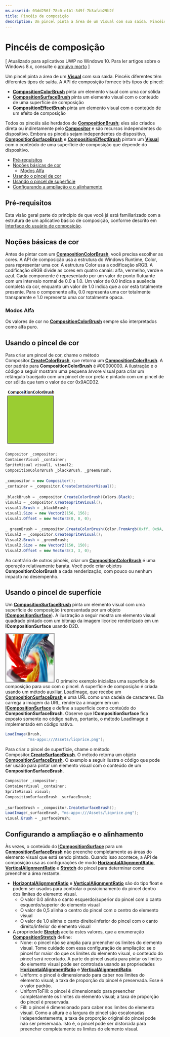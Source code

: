 ```yaml
---
ms.assetid: 03dd256f-78c0-e1b1-3d9f-7b3afab29b2f
title: Pincéis de composição
description: Um pincel pinta a área de um Visual com sua saída. Pincéis diferentes têm diferentes tipos de saída.
---
```

# Pincéis de composição

\[ Atualizado para aplicativos UWP no Windows 10. Para ler artigos sobre o Windows 8.x, consulte o [arquivo morto](http://go.microsoft.com/fwlink/p/?linkid=619132) \]

Um pincel pinta a área de um [**Visual**](https://msdn.microsoft.com/library/windows/apps/Dn706858) com sua saída. Pincéis diferentes têm diferentes tipos de saída. A API de composição fornece três tipos de pincel:

-   [**CompositionColorBrush**](https://msdn.microsoft.com/library/windows/apps/Mt589399) pinta um elemento visual com uma cor sólida
-   [**CompositionSurfaceBrush**](https://msdn.microsoft.com/library/windows/apps/Mt589415) pinta um elemento visual com o conteúdo de uma superfície de composição
-   [**CompositionEffectBrush**](https://msdn.microsoft.com/library/windows/apps/Mt589406) pinta um elemento visual com o conteúdo de um efeito de composição

Todos os pincéis são herdados de [**CompositionBrush**](https://msdn.microsoft.com/library/windows/apps/Mt589398); eles são criados direta ou indiretamente pelo [**Compositor**](https://msdn.microsoft.com/library/windows/apps/Dn706789) e são recursos independentes do dispositivo. Embora os pincéis sejam independentes do dispositivo, [**CompositionSurfaceBrush**](https://msdn.microsoft.com/library/windows/apps/Mt589415) e [**CompositionEffectBrush**](https://msdn.microsoft.com/library/windows/apps/Mt589406) pintam um [**Visual**](https://msdn.microsoft.com/library/windows/apps/Dn706858) com o conteúdo de uma superfície de composição que depende do dispositivo.

-   [Pré-requisitos](./composition-brushes.md#prerequisites)
-   [Noções básicas de cor](./composition-brushes.md#color-basics)
    -   [Modos Alfa](./composition-brushes.md#alpha-modes)
-   [Usando o pincel de cor](./composition-brushes.md#using-color-brush)
-   [Usando o pincel de superfície](./composition-brushes.md#using-surface-brush)
-   [Configurando a ampliação e o alinhamento](./composition-brushes.md#configuring-stretch-and-alignment)

## Pré-requisitos

Esta visão geral parte do princípio de que você já está familiarizado com a estrutura de um aplicativo básico de composição, conforme descrito em [Interface do usuário de composição](visual-layer.md).

## Noções básicas de cor

Antes de pintar com um [**CompositionColorBrush**](https://msdn.microsoft.com/library/windows/apps/Mt589399), você precisa escolher as cores. A API de composição usa a estrutura do Windows Runtime, Color, para representar uma cor. A estrutura Color usa a codificação sRGB. A codificação sRGB divide as cores em quatro canais: alfa, vermelho, verde e azul. Cada componente é representado por um valor de ponto flutuante com um intervalo normal de 0.0 a 1.0. Um valor de 0.0 indica a ausência completa da cor, enquanto um valor de 1.0 indica que a cor está totalmente presente. Para o componente alfa, 0.0 representa uma cor totalmente transparente e 1.0 representa uma cor totalmente opaca.

### Modos Alfa

Os valores de cor no [**CompositionColorBrush**](https://msdn.microsoft.com/library/windows/apps/Mt589399) sempre são interpretados como alfa puro.

## Usando o pincel de cor

Para criar um pincel de cor, chame o método Compositor.[**CreateColorBrush**](https://msdn.microsoft.com/en-us/library/windows/apps/windows.ui.composition.compositor.createcolorbrush.aspx), que retorna um [**CompositionColorBrush**](https://msdn.microsoft.com/library/windows/apps/Mt589399). A cor padrão para **CompositionColorBrush** é \#00000000. A ilustração e o código a seguir mostram uma pequena árvore visual para criar um retângulo tracejado com um pincel de cor preta e pintado com um pincel de cor sólida que tem o valor de cor 0x9ACD32.

![CompositionColorBrush](images/composition-compositioncolorbrush.png)
```cs
Compositor _compositor;
ContainerVisual _container;
SpriteVisual visual1, visual2;
CompositionColorBrush _blackBrush, _greenBrush; 

_compositor = new Compositor();
_container = _compositor.CreateContainerVisual();

_blackBrush = _compositor.CreateColorBrush(Colors.Black);
visual1 = _compositor.CreateSpriteVisual();
visual1.Brush = _blackBrush;
visual1.Size = new Vector2(156, 156);
visual1.Offset = new Vector3(0, 0, 0);

_ greenBrush = _compositor.CreateColorBrush(Color.FromArgb(0xff, 0x9A, 0xCD, 0x32));
Visual2 = _compositor.CreateSpriteVisual();
Visual2.Brush = _greenBrush;
Visual2.Size = new Vector2(150, 150);
Visual2.Offset = new Vector3(3, 3, 0);
```

Ao contrário de outros pincéis, criar um [**CompositionColorBrush**](https://msdn.microsoft.com/library/windows/apps/Mt589399) é uma operação relativamente barata. Você pode criar objetos **CompositionColorBrush** a cada renderização, com pouco ou nenhum impacto no desempenho.

## Usando o pincel de superfície

Um [**CompositionSurfaceBrush**](https://msdn.microsoft.com/library/windows/apps/Mt589415) pinta um elemento visual com uma superfície de composição (representada por um objeto [**ICompositionSurface**](https://msdn.microsoft.com/library/windows/apps/Dn706819)). A ilustração a seguir mostra um elemento visual quadrado pintado com um bitmap da imagem licorice renderizado em um **ICompositionSurface** usando D2D.

![CompositionSurfaceBrush](images/composition-compositionsurfacebrush.png)
O primeiro exemplo inicializa uma superfície de composição para uso com o pincel. A superfície de composição é criada usando um método auxiliar, LoadImage, que recebe um [**CompositionSurfaceBrush**](https://msdn.microsoft.com/library/windows/apps/Mt589415) e uma URL como uma cadeia de caracteres. Ela carrega a imagem da URL, renderiza a imagem em um [**ICompositionSurface**](https://msdn.microsoft.com/library/windows/apps/Dn706819) e define a superfície como conteúdo do **CompositionSurfaceBrush**. Observe que **ICompositionSurface** fica exposto somente no código nativo, portanto, o método LoadImage é implementado em código nativo.

```cs
LoadImage(Brush,
          "ms-appx:///Assets/liqorice.png");
```

Para criar o pincel de superfície, chame o método Compositor.[**CreateSurfaceBrush**](https://msdn.microsoft.com/en-us/library/windows/apps/windows.ui.composition.compositor.createsurfacebrush.aspx). O método retorna um objeto [**CompositionSurfaceBrush**](https://msdn.microsoft.com/library/windows/apps/Mt589415). O exemplo a seguir ilustra o código que pode ser usado para pintar um elemento visual com o conteúdo de um **CompositionSurfaceBrush**.

```cs
Compositor _compositor;
ContainerVisual _container;
SpriteVisual visual;
CompositionSurfaceBrush _surfaceBrush;

_surfaceBrush = _compositor.CreateSurfaceBrush();
LoadImage(_surfaceBrush, "ms-appx:///Assets/liqorice.png");
visual.Brush = _surfaceBrush;
```

## Configurando a ampliação e o alinhamento

Às vezes, o conteúdo do [**ICompositionSurface**](https://msdn.microsoft.com/library/windows/apps/Dn706819) para um [**CompositionSurfaceBrush**](https://msdn.microsoft.com/library/windows/apps/Mt589415) não preenche completamente as áreas do elemento visual que está sendo pintado. Quando isso acontece, a API de composição usa as configurações de modo [**HorizontalAlignmentRatio**](https://msdn.microsoft.com/en-us/library/windows/apps/windows.ui.composition.compositionsurfacebrush.horizontalalignmentratio.aspx), [**VerticalAlignmentRatio**](https://msdn.microsoft.com/library/windows/apps/windows.ui.composition.compositionsurfacebrush.verticalalignmentratio) e [**Stretch**](https://msdn.microsoft.com/library/windows/apps/windows.ui.composition.compositionsurfacebrush.stretch) do pincel para determinar como preencher a área restante.

-   [**HorizontalAlignmentRatio**](https://msdn.microsoft.com/en-us/library/windows/apps/windows.ui.composition.compositionsurfacebrush.horizontalalignmentratio.aspx) e [**VerticalAlignmentRatio**](https://msdn.microsoft.com/library/windows/apps/windows.ui.composition.compositionsurfacebrush.verticalalignmentratio) são do tipo float e podem ser usados para controlar o posicionamento do pincel dentro dos limites do elemento visual.
    -   O valor 0.0 alinha o canto esquerdo/superior do pincel com o canto esquerdo/superior do elemento visual
    -   O valor de 0,5 alinha o centro do pincel com o centro do elemento visual
    -   O valor de 1.0 alinha o canto direito/inferior do pincel com o canto direito/inferior do elemento visual
-   A propriedade [**Stretch**](https://msdn.microsoft.com/library/windows/apps/windows.ui.composition.compositionsurfacebrush.stretch) aceita estes valores, que a enumeração [**CompositionStretch**](https://msdn.microsoft.com/library/windows/apps/Dn706786) define:
    -   None: o pincel não se amplia para preencher os limites do elemento visual. Tome cuidado com essa configuração de ampliação: se o pincel for maior do que os limites do elemento visual, o conteúdo do pincel será recortado. A parte do pincel usada para pintar os limites do elemento visual pode ser controlada usando as propriedades [**HorizontalAlignmentRatio**](https://msdn.microsoft.com/en-us/library/windows/apps/windows.ui.composition.compositionsurfacebrush.horizontalalignmentratio.aspx) e [**VerticalAlignmentRatio**](https://msdn.microsoft.com/library/windows/apps/windows.ui.composition.compositionsurfacebrush.verticalalignmentratio).
    -   Uniform: o pincel é dimensionado para caber nos limites do elemento visual; a taxa de proporção do pincel é preservada. Esse é o valor padrão.
    -   UniformToFill: o pincel é dimensionado para preencher completamente os limites do elemento visual; a taxa de proporção do pincel é preservada.
    -   Fill: o pincel é dimensionado para caber nos limites do elemento visual. Como a altura e a largura do pincel são escalonadas independentemente, a taxa de proporção original do pincel pode não ser preservada. Isto é, o pincel pode ser distorcida para preencher completamente os limites do elemento visual.

 

 






<!--HONumber=Mar16_HO1-->


